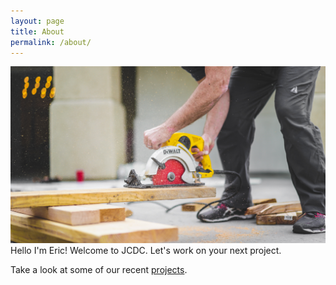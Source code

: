 ```yaml
---
layout: page
title: About
permalink: /about/
---
```


![electric saw](/images/electric-saw.jpg)
Hello I'm Eric! Welcome to JCDC. Let's work on your next project.

Take a look at some of our recent [projects](/projects). 